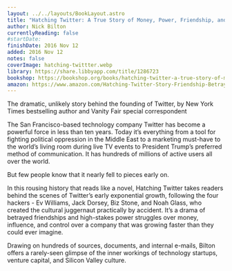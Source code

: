 ```yaml
---
layout: ../../layouts/BookLayout.astro
title: "Hatching Twitter: A True Story of Money, Power, Friendship, and Betrayal"
author: Nick Bilton
currentlyReading: false
#startDate:
finishDate: 2016 Nov 12
added: 2016 Nov 12
notes: false
coverImage: hatching-twittter.webp
library: https://share.libbyapp.com/title/1286723
bookshop: https://bookshop.org/books/hatching-twitter-a-true-story-of-money-power-friendship-and-betrayal/9781591847083	
amazon: https://www.amazon.com/Hatching-Twitter-Story-Friendship-Betrayal/dp/1591847087
---
```


The dramatic, unlikely story behind the founding of Twitter, by New York Times bestselling author and Vanity Fair special correspondent

The San Francisco-based technology company Twitter has become a powerful force in less than ten years. Today it’s everything from a tool for fighting political oppression in the Middle East to a marketing must-have to the world’s living room during live TV events to President Trump’s preferred method of communication. It has hundreds of millions of active users all over the world.

But few people know that it nearly fell to pieces early on.

In this rousing history that reads like a novel, Hatching Twitter takes readers behind the scenes of Twitter’s early exponential growth, following the four hackers - Ev Williams, Jack Dorsey, Biz Stone, and Noah Glass, who created the cultural juggernaut practically by accident.  It’s a drama of betrayed friendships and high-stakes power struggles over money, influence, and control over a company that was growing faster than they could ever imagine.

Drawing on hundreds of sources, documents, and internal e-mails, Bilton offers a rarely-seen glimpse of the inner workings of technology startups, venture capital, and Silicon Valley culture.  
